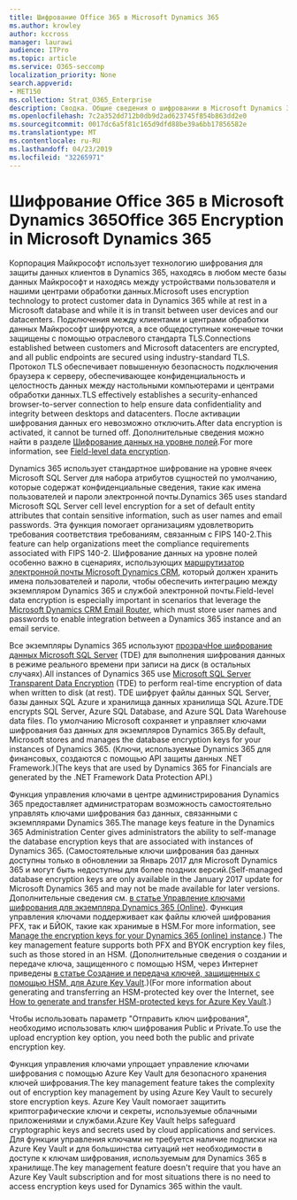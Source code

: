 ```yaml
---
title: Шифрование Office 365 в Microsoft Dynamics 365
ms.author: krowley
author: kccross
manager: laurawi
audience: ITPro
ms.topic: article
ms.service: O365-seccomp
localization_priority: None
search.appverid:
- MET150
ms.collection: Strat_O365_Enterprise
description: Сводка. Общие сведения о шифровании в Microsoft Dynamics 365.
ms.openlocfilehash: 7c2a352dd712b0db9d2ad623745f854b863dd2e0
ms.sourcegitcommit: 0017dc6a5f81c165d9dfd88be39a6bb17856582e
ms.translationtype: MT
ms.contentlocale: ru-RU
ms.lasthandoff: 04/23/2019
ms.locfileid: "32265971"
---
```

# <a name="office-365-encryption-in-microsoft-dynamics-365"></a><span data-ttu-id="72b31-103">Шифрование Office 365 в Microsoft Dynamics 365</span><span class="sxs-lookup"><span data-stu-id="72b31-103">Office 365 Encryption in Microsoft Dynamics 365</span></span>

<span data-ttu-id="72b31-104">Корпорация Майкрософт использует технологию шифрования для защиты данных клиентов в Dynamics 365, находясь в любом месте базы данных Майкрософт и находясь между устройствами пользователя и нашими центрами обработки данных.</span><span class="sxs-lookup"><span data-stu-id="72b31-104">Microsoft uses encryption technology to protect customer data in Dynamics 365 while at rest in a Microsoft database and while it is in transit between user devices and our datacenters.</span></span> <span data-ttu-id="72b31-105">Подключения между клиентами и центрами обработки данных Майкрософт шифруются, а все общедоступные конечные точки защищены с помощью отраслевого стандарта TLS.</span><span class="sxs-lookup"><span data-stu-id="72b31-105">Connections established between customers and Microsoft datacenters are encrypted, and all public endpoints are secured using industry-standard TLS.</span></span> <span data-ttu-id="72b31-106">Протокол TLS обеспечивает повышенную безопасность подключения браузера к серверу, обеспечивающее конфиденциальность и целостность данных между настольными компьютерами и центрами обработки данных.</span><span class="sxs-lookup"><span data-stu-id="72b31-106">TLS effectively establishes a security-enhanced browser-to-server connection to help ensure data confidentiality and integrity between desktops and datacenters.</span></span> <span data-ttu-id="72b31-107">После активации шифрования данных его невозможно отключить.</span><span class="sxs-lookup"><span data-stu-id="72b31-107">After data encryption is activated, it cannot be turned off.</span></span> <span data-ttu-id="72b31-108">Дополнительные сведения можно найти в разделе [Шифрование данных на уровне полей](https://msdn.microsoft.com/en-us/library/dn481562.aspx).</span><span class="sxs-lookup"><span data-stu-id="72b31-108">For more information, see [Field-level data encryption](https://msdn.microsoft.com/en-us/library/dn481562.aspx).</span></span>

<span data-ttu-id="72b31-109">Dynamics 365 использует стандартное шифрование на уровне ячеек Microsoft SQL Server для набора атрибутов сущностей по умолчанию, которые содержат конфиденциальные сведения, такие как имена пользователей и пароли электронной почты.</span><span class="sxs-lookup"><span data-stu-id="72b31-109">Dynamics 365 uses standard Microsoft SQL Server cell level encryption for a set of default entity attributes that contain sensitive information, such as user names and email passwords.</span></span> <span data-ttu-id="72b31-110">Эта функция помогает организациям удовлетворить требования соответствия требованиям, связанным с FIPS 140-2.</span><span class="sxs-lookup"><span data-stu-id="72b31-110">This feature can help organizations meet the compliance requirements associated with FIPS 140-2.</span></span> <span data-ttu-id="72b31-111">Шифрование данных на уровне полей особенно важно в сценариях, использующих [маршрутизатор электронной почты Microsoft Dynamics CRM](https://technet.microsoft.com/en-us/library/hh699800.aspx), который должен хранить имена пользователей и пароли, чтобы обеспечить интеграцию между экземпляром Dynamics 365 и службой электронной почты.</span><span class="sxs-lookup"><span data-stu-id="72b31-111">Field-level data encryption is especially important in scenarios that leverage the [Microsoft Dynamics CRM Email Router](https://technet.microsoft.com/en-us/library/hh699800.aspx), which must store user names and passwords to enable integration between a Dynamics 365 instance and an email service.</span></span> 

<span data-ttu-id="72b31-112">Все экземпляры Dynamics 365 используют [прозрачНое шифрование данных Microsoft SQL Server](https://docs.microsoft.com/sql/relational-databases/security/encryption/transparent-data-encryption?view=sql-server-2017) (TDE) для выполнения шифрования данных в режиме реального времени при записи на диск (в остальных случаях).</span><span class="sxs-lookup"><span data-stu-id="72b31-112">All instances of Dynamics 365 use [Microsoft SQL Server Transparent Data Encryption](https://docs.microsoft.com/sql/relational-databases/security/encryption/transparent-data-encryption?view=sql-server-2017) (TDE) to perform real-time encryption of data when written to disk (at rest).</span></span> <span data-ttu-id="72b31-113">TDE шифрует файлы данных SQL Server, базы данных SQL Azure и хранилища данных хранилища SQL Azure.</span><span class="sxs-lookup"><span data-stu-id="72b31-113">TDE encrypts SQL Server, Azure SQL Database, and Azure SQL Data Warehouse data files.</span></span> <span data-ttu-id="72b31-114">По умолчанию Microsoft сохраняет и управляет ключами шифрования баз данных для экземпляров Dynamics 365.</span><span class="sxs-lookup"><span data-stu-id="72b31-114">By default, Microsoft stores and manages the database encryption keys for your instances of Dynamics 365.</span></span> <span data-ttu-id="72b31-115">(Ключи, используемые Dynamics 365 для финансовых, создаются с помощью API защиты данных .NET Framework.)</span><span class="sxs-lookup"><span data-stu-id="72b31-115">(The keys that are used by Dynamics 365 for Financials are generated by the .NET Framework Data Protection API.)</span></span> 

<span data-ttu-id="72b31-116">Функция управления ключами в центре администрирования Dynamics 365 предоставляет администраторам возможность самостоятельно управлять ключами шифрования баз данных, связанными с экземплярами Dynamics 365.</span><span class="sxs-lookup"><span data-stu-id="72b31-116">The manage keys feature in the Dynamics 365 Administration Center gives administrators the ability to self-manage the database encryption keys that are associated with instances of Dynamics 365.</span></span> <span data-ttu-id="72b31-117">(Самостоятельные ключи шифрования баз данных доступны только в обновлении за Январь 2017 для Microsoft Dynamics 365 и могут быть недоступны для более поздних версий.</span><span class="sxs-lookup"><span data-stu-id="72b31-117">(Self-managed database encryption keys are only available in the January 2017 update for Microsoft Dynamics 365 and may not be made available for later versions.</span></span> <span data-ttu-id="72b31-118">Дополнительные сведения см. [в статье Управление ключами шифрования для экземпляра Dynamics 365 (Online)](https://docs.microsoft.com/dynamics365/customer-engagement/admin/manage-encryption-keys-instance). Функция управления ключами поддерживает как файлы ключей шифрования PFX, так и БЙОК, такие как хранимые в HSM.</span><span class="sxs-lookup"><span data-stu-id="72b31-118">For more information, see [Manage the encryption keys for your Dynamics 365 (online) instance](https://docs.microsoft.com/dynamics365/customer-engagement/admin/manage-encryption-keys-instance).) The key management feature supports both PFX and BYOK encryption key files, such as those stored in an HSM.</span></span> <span data-ttu-id="72b31-119">(Дополнительные сведения о создании и передаче ключа, защищенного с помощью HSM, через Интернет приведены [в статье Создание и передача ключей, защищенных с помощью HSM, для Azure Key Vault](https://docs.microsoft.com/azure/key-vault/key-vault-hsm-protected-keys).)</span><span class="sxs-lookup"><span data-stu-id="72b31-119">(For more information about generating and transferring an HSM-protected key over the Internet, see [How to generate and transfer HSM-protected keys for Azure Key Vault](https://docs.microsoft.com/azure/key-vault/key-vault-hsm-protected-keys).)</span></span> 

<span data-ttu-id="72b31-120">Чтобы использовать параметр "Отправить ключ шифрования", необходимо использовать ключ шифрования Public и Private.</span><span class="sxs-lookup"><span data-stu-id="72b31-120">To use the upload encryption key option, you need both the public and private encryption key.</span></span>

<span data-ttu-id="72b31-121">Функция управления ключами упрощает управление ключами шифрования с помощью Azure Key Vault для безопасного хранения ключей шифрования.</span><span class="sxs-lookup"><span data-stu-id="72b31-121">The key management feature takes the complexity out of encryption key management by using Azure Key Vault to securely store encryption keys.</span></span> <span data-ttu-id="72b31-122">Azure Key Vault помогает защитить криптографические ключи и секреты, используемые облачными приложениями и службами.</span><span class="sxs-lookup"><span data-stu-id="72b31-122">Azure Key Vault helps safeguard cryptographic keys and secrets used by cloud applications and services.</span></span> <span data-ttu-id="72b31-123">Для функции управления ключами не требуется наличие подписки на Azure Key Vault и для большинства ситуаций нет необходимости в доступе к ключам шифрования, используемым для Dynamics 365 в хранилище.</span><span class="sxs-lookup"><span data-stu-id="72b31-123">The key management feature doesn't require that you have an Azure Key Vault subscription and for most situations there is no need to access encryption keys used for Dynamics 365 within the vault.</span></span>
